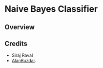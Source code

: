 # Naive Bayes Classifier

## Overview


## Credits

* Siraj Raval
* [AlanBuzdar](https://github.com/alanbuzdar). 
